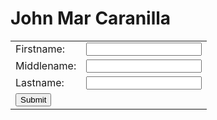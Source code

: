 <html>
<h1>John Mar Caranilla</h1>
<table>
  <tr>
    <td>Firstname:
    </td>
    <td><input type = "text" name = "fname" value = "" maxlength = "100" />
    </td>
  </tr>
  <tr>
    <td>Middlename:
    </td>
    <td><input type = "text" name = "mname" value = "" maxlength = "100" />
    </td>
  </tr>
  <tr>
    <td>Lastname:
    </td>
    <td><input type = "text" name = "lname" value = "" maxlength = "100" />
    </td>
  </tr>
  <tr>
    <td colspan="2"><input type="submit" />
    </td>
  </tr>
</table>
</html>
